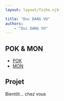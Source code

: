 ```yaml
---
layout: layout/fiche.njk

title: "Duc DANG VU"
authors:
    - "Duc DANG VU"
---
```



## POK & MON

* [POK](./pok)
* [MON](./mon)

## Projet

Bientôt... chez vous
